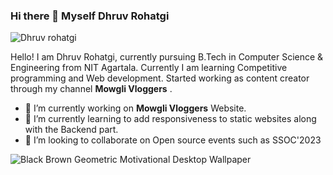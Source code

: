 ### Hi there 👋 Myself Dhruv Rohatgi







![Dhruv rohatgi](https://github.com/Courage003/Courage003/assets/111676377/82b9f270-98f2-40cc-9031-adea6e265c2a)



<!--
**Courage003/Courage003** is a ✨ _special_ ✨ repository because its `README.md` (this file) appears on your GitHub profile.-->
Hello! I am Dhruv Rohatgi, currently pursuing B.Tech in Computer Science & Engineering from NIT Agartala. Currently I am learning Competitive programming and Web development. Started working as content creator through my channel **Mowgli Vloggers** .


- 🔭 I’m currently working on **Mowgli Vloggers** Website.
- 🌱 I’m currently learning to add responsiveness to static websites along with the Backend part.
- 👯 I’m looking to collaborate on Open source events such as SSOC'2023


 

![Black Brown Geometric Motivational Desktop Wallpaper](https://github.com/Courage003/Courage003/assets/111676377/50f4fa2f-f52b-4b92-8731-ba0f907c6176)
